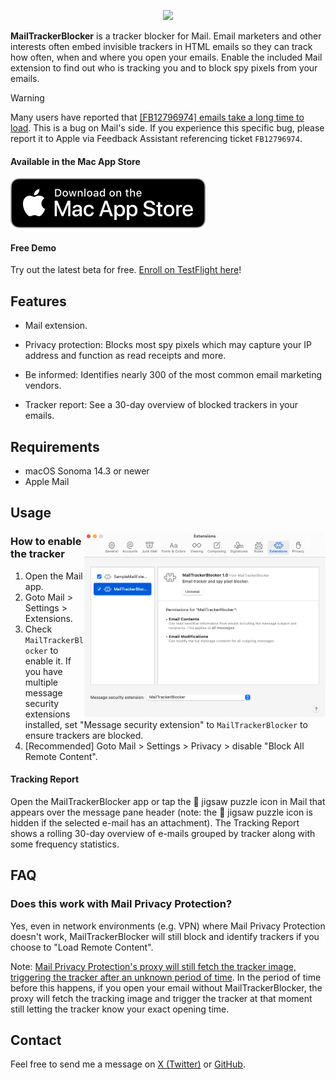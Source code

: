 <p align="center">
    <a href="https://apps.apple.com/us/app/mailtrackerblocker/id6450760473">
      <img width="635px" src="https://is2-ssl.mzstatic.com/image/thumb/PurpleSource126/v4/80/5e/89/805e89f7-5c32-18c9-fed1-2927ad0aecf3/c3e28da9-c084-4416-8b4b-dcb164718ca5_New_Project__U00281_U0029.png/2880x1800bb.png">
    </a>
</p>

**MailTrackerBlocker** is a tracker blocker for Mail. Email marketers and other interests often embed invisible trackers in HTML emails so they can track how often, when and where you open your emails. Enable the included Mail extension to find out who is tracking you and to block spy pixels from your emails.

> [!WARNING]  
> Many users have reported that [[FB12796974] emails take a long time to load](https://github.com/apparition47/MailTrackerBlockerApp/issues/2). This is a bug on Mail's side. If you experience this specific bug, please report it to Apple via Feedback Assistant referencing ticket `FB12796974`.


#### Available in the Mac App Store

[![Mac App Store](Assets/download_mac_app_store.svg)](https://apps.apple.com/us/app/mailtrackerblocker/id6450760473)

#### Free Demo

Try out the latest beta for free. [Enroll on TestFlight here](https://testflight.apple.com/join/cQLJpecQ)!

## Features

- Mail extension.

- Privacy protection: Blocks most spy pixels which may capture your IP address and function as read receipts and more.

- Be informed: Identifies nearly 300 of the most common email marketing vendors.

- Tracker report: See a 30-day overview of blocked trackers in your emails.
  

## Requirements

- macOS Sonoma 14.3 or newer
- Apple Mail


## Usage

<img align="right" src="Assets/mail_settings.png" width="386px">


### How to enable the tracker

1. Open the Mail app.
2. Goto Mail > Settings > Extensions.
3. Check `MailTrackerBlocker` to enable it. If you have multiple message security extensions installed, set "Message security extension" to `MailTrackerBlocker` to ensure trackers are blocked.
4. [Recommended] Goto Mail > Settings > Privacy > disable "Block All Remote Content".


#### Tracking Report

Open the MailTrackerBlocker app or tap the 🧩 jigsaw puzzle icon in Mail that appears over the message pane header (note: the 🧩 jigsaw puzzle icon is hidden if the selected e-mail has an attachment). The Tracking Report shows a rolling 30-day overview of e-mails grouped by tracker along with some frequency statistics.


## FAQ

### Does this work with Mail Privacy Protection?

Yes, even in network environments (e.g. VPN) where Mail Privacy Protection doesn't work, MailTrackerBlocker will still block and identify trackers if you choose to "Load Remote Content".

Note: [Mail Privacy Protection's proxy will still fetch the tracker image, triggering the tracker after an unknown period of time](https://www.mailbutler.io/blog/news/why-apples-mail-privacy-protection-does-not-break-mailbutlers-tracking-feature/). In the period of time before this happens, if you open your email without MailTrackerBlocker, the proxy will fetch the tracking image and trigger the tracker at that moment still letting the tracker know your exact opening time.


## Contact

Feel free to send me a message on [X (Twitter)](https://www.twitter.com/apparition47) or [GitHub](https://www.github.com/apparition47).
